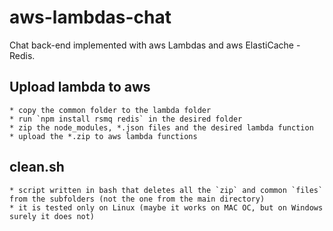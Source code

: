 # aws-lambdas-chat

Chat back-end implemented with aws Lambdas and aws ElastiCache - Redis.

## Upload lambda to aws
    * copy the common folder to the lambda folder
    * run `npm install rsmq redis` in the desired folder
    * zip the node_modules, *.json files and the desired lambda function 
    * upload the *.zip to aws lambda functions

## clean.sh
    * script written in bash that deletes all the `zip` and common `files` from the subfolders (not the one from the main directory)
    * it is tested only on Linux (maybe it works on MAC OC, but on Windows surely it does not)